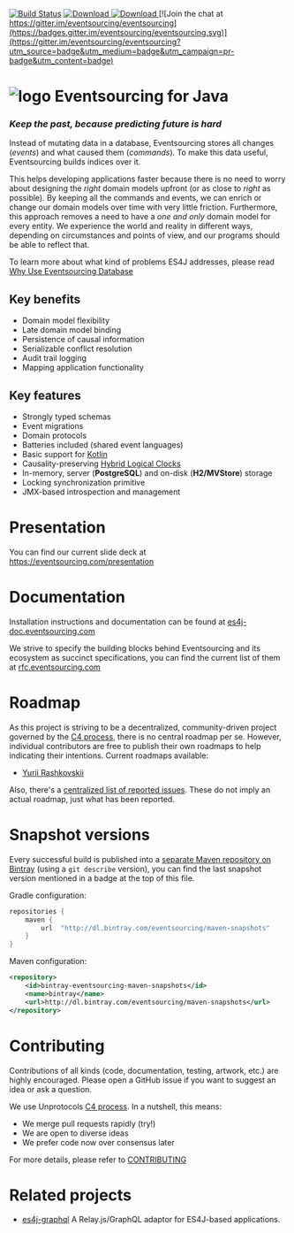 [![Build Status](https://travis-ci.org/eventsourcing/es4j.svg?branch=master)](https://travis-ci.org/eventsourcing/es4j)
[ ![Download](https://api.bintray.com/packages/eventsourcing/maven/eventsourcing-core/images/download.svg) ](https://bintray.com/eventsourcing/maven/eventsourcing-core/_latestVersion)
[ ![Download](https://api.bintray.com/packages/eventsourcing/maven-snapshots/eventsourcing-core/images/download.svg) ](https://bintray.com/eventsourcing/maven-snapshots/eventsourcing-core/_latestVersion)
[![Join the chat at https://gitter.im/eventsourcing/eventsourcing](https://badges.gitter.im/eventsourcing/eventsourcing.svg)](https://gitter.im/eventsourcing/eventsourcing?utm_source=badge&utm_medium=badge&utm_campaign=pr-badge&utm_content=badge)

# ![logo](https://eventsourcing.com/android-icon-48x48.png) Eventsourcing for Java

### *Keep the past, because predicting future is hard*

Instead of mutating data in a database, Eventsourcing stores all changes (*events*) and what caused them (*commands*). To make this data useful,
Eventsourcing builds indices over it.

This helps developing applications faster because there is no need to worry
about designing the *right* domain models upfront (or as close to *right* as possible). By keeping all the commands and events, we can enrich or change
our domain models over time with very little friction. Furthermore, this approach removes a need to have a *one and only* domain model for every entity. We experience the world and reality in different ways, depending on circumstances and points of view, and our programs should be able to reflect that.

To learn more about what kind of problems ES4J addresses, please read [Why Use Eventsourcing Database](https://blog.eventsourcing.com/why-use-eventsourcing-database-6b5e2ac61848)

## Key benefits

* Domain model flexibility
* Late domain model binding
* Persistence of causal information
* Serializable conflict resolution
* Audit trail logging
* Mapping application functionality

## Key features

* Strongly typed schemas
* Event migrations
* Domain protocols
* Batteries included (shared event languages)
* Basic support for [Kotlin](http://kotlinlang.org)
* Causality-preserving [Hybrid Logical Clocks](http://www.cse.buffalo.edu/tech-reports/2014-04.pdf)
* In-memory, server (**PostgreSQL**) and on-disk (**H2/MVStore**) storage
* Locking synchronization primitive
* JMX-based introspection and management

# Presentation

You can find our current slide deck at https://eventsourcing.com/presentation

# Documentation

Installation instructions and documentation can be found at [es4j-doc.eventsourcing.com](http://es4j-doc.eventsourcing.com)

We strive to specify the building blocks behind Eventsourcing and its ecosystem as succinct specifications, you can find the current list of them at [rfc.eventsourcing.com](http://rfc.eventsourcing.com)

# Roadmap

As this project is striving to be a decentralized, community-driven project governed by the [C4 process](http://rfc.unprotocols.org/spec:1/C4), there is no central roadmap per se. However, individual
contributors are free to publish their own roadmaps to help indicating their intentions. Current roadmaps available:

* [Yurii Rashkovskii](https://github.com/yrashk/es4j/milestones/Roadmap)

Also, there's a [centralized list of reported issues](https://github.com/eventsourcing/es4j/issues). These do not imply an actual roadmap, just what has been reported.

# Snapshot versions

Every successful build is published into a [separate Maven repository on Bintray](https://bintray.com/eventsourcing/maven-snapshots) (using a `git describe`
version), you can find the last snapshot version mentioned in a badge at the top of this file.

Gradle configuration:

```groovy
repositories {
    maven {
        url  "http://dl.bintray.com/eventsourcing/maven-snapshots"
    }
}
```

Maven configuration:

```xml
<repository>
	<id>bintray-eventsourcing-maven-snapshots</id>
	<name>bintray</name>
	<url>http://dl.bintray.com/eventsourcing/maven-snapshots</url>
</repository>
```

# Contributing

Contributions of all kinds (code, documentation, testing, artwork, etc.) are highly encouraged. Please open a GitHub issue if you want to suggest an idea or ask a question.

We use Unprotocols [C4 process](http://rfc.unprotocols.org/1/). In a nutshell, this means:

* We merge pull requests rapidly (try!)
* We are open to diverse ideas
* We prefer code now over consensus later

For more details, please refer to [CONTRIBUTING](CONTRIBUTING.md)

# Related projects

* [es4j-graphql](https://github.com/eventsourcing/es4j-graphql) A Relay.js/GraphQL adaptor for ES4J-based applications.
